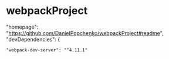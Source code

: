 # webpackProject

"homepage": "https://github.com/DanielPopchenko/webpackProject#readme", "devDependencies": {

    "webpack-dev-server": "^4.11.1"

